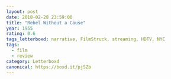 ```yaml
---
layout: post 
date: 2018-02-28 23:59:00
title: "Rebel Without a Cause"
year: 1955
rating: 0.6
tags_letterboxd: narrative, FilmStruck, streaming, HDTV, NYC
tags:
  - film
  - review
category: Letterboxd
canonical: https://boxd.it/pjSZb
---
```

